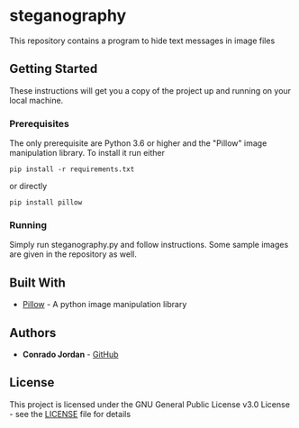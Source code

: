# steganography

This repository contains a program to hide text messages in image files

## Getting Started

These instructions will get you a copy of the project up and running on your local machine.

### Prerequisites

The only prerequisite are Python 3.6 or higher and the "Pillow" image manipulation library. To install it run either

```
pip install -r requirements.txt
```
or directly
```
pip install pillow
```

### Running

Simply run steganography.py and follow instructions. Some sample images are given in the repository as well.


## Built With

* [Pillow](https://pillow.readthedocs.io/en/stable/) - A python image manipulation library


## Authors

* **Conrado Jordan** - [GitHub](https://github.com/conradojordan/)


## License

This project is licensed under the GNU General Public License v3.0 License - see the [LICENSE](LICENSE) file for details
